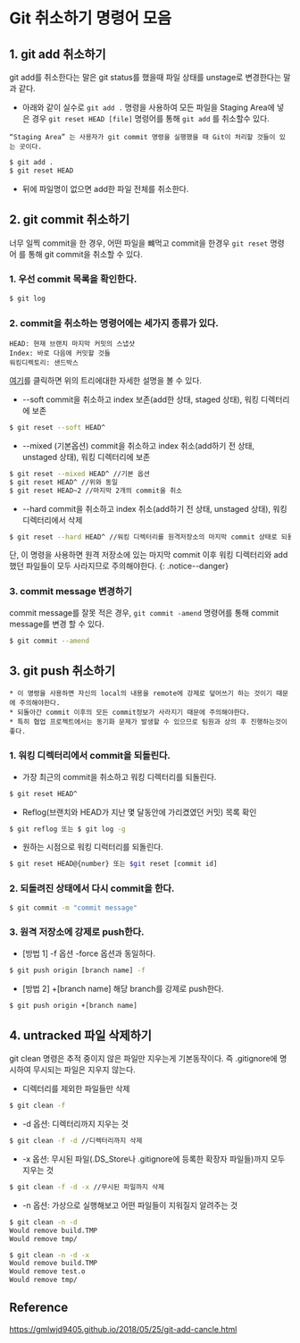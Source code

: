 # Git 취소하기 명령어 모음
## 1. git add 취소하기
git add를 취소한다는 말은 git status를 했을때 파일 상태를 unstage로 변경한다는 말과 같다.

* 아래와 같이 실수로 `git add .` 명령을 사용하여 모든 파일을 Staging Area에 넣은 경우 `git reset HEAD [file]` 명령어를 통해 `git add` 를 취소할수 있다.

```
“Staging Area” 는 사용자가 git commit 명령을 실행했을 때 Git이 처리할 것들이 있는 곳이다.
```

```bash
$ git add .
$ git reset HEAD
```

* 뒤에 파일명이 없으면 add한 파일 전체를 취소한다.

## 2. git commit 취소하기
너무 일찍 commit을 한 경우, 어떤 파일을 뺴먹고 commit을 한경우
`git reset` 명령어 를 통해 git commit을 취소할 수 있다.

### 1. 우선 commit 목록을 확인한다.

```bash
$ git log
```
### 2. commit을 취소하는 명령어에는 세가지 종류가 있다.

```
HEAD: 현재 브랜치 마지막 커밋의 스냅샷
Index: 바로 다음에 커밋할 것들
워킹디렉토리: 샌드박스
```

[여기](https://git-scm.com/book/ko/v2/Git-%EB%8F%84%EA%B5%AC-Reset-%EB%AA%85%ED%99%95%ED%9E%88-%EC%95%8C%EA%B3%A0-%EA%B0%80%EA%B8%B0)를 클릭하면 위의 트리에대한 자세한 설명을 볼 수 있다. 

* --soft
commit을 취소하고 index 보존(add한 상태, staged 상태), 워킹 디렉터리에 보존 

```bash
$ git reset --soft HEAD^
```
* --mixed (기본옵션)
commit을 취소하고 index 취소(add하기 전 상태, unstaged 상태), 워킹 디렉터리에 보존 

```bash
$ git reset --mixed HEAD^ //기본 옵션
$ git reset HEAD^ //위와 동일
$ git reset HEAD~2 //마지막 2개의 commit을 취소
```
* --hard 
commit을 취소하고  index 취소(add하기 전 상태, unstaged 상태), 워킹 디렉터리에서 삭제 

```bash
$ git reset --hard HEAD^ //워킹 디렉터리를 원격저장소의 마지막 commit 상태로 되돌린다.
```
단, 이 명령을 사용하면 원격 저장소에 있는 마지막 commit 이후 워킹 디렉터리와 add했던 파일들이 모두 사라지므로 주의해야한다.
{: .notice--danger}

### 3. commit message 변경하기
commit message를 잘못 적은 경우, `git commit -amend` 명령어를 통해 commit message를 변경 할 수 있다.

```bash
$ git commit --amend
```

## 3. git push 취소하기

```
* 이 명령을 사용하면 자신의 local의 내용을 remote에 강제로 덮어쓰기 하는 것이기 때문에 주의해야한다.
* 되돌아간 commit 이후의 모든 commit정보가 사라지기 때문에 주의해야한다.
* 특히 협업 프로젝트에서는 동기화 문제가 발생할 수 있으므로 팀원과 상의 후 진행하는것이 좋다.
```

### 1. 워킹 디렉터리에서 commit을 되돌린다.
* 가장 최근의 commit을 취소하고 워킹 디렉터리를 되돌린다.

```bash
$ git reset HEAD^
```

* Reflog(브랜치와 HEAD가 지난 몇 달동안에 가리켰였던 커밋) 목록 확인
```bash
$ git reflog 또는 $ git log -g
```

* 원하는 시점으로 워킹 디럭터리를 되돌린다.
```bash
$ git reset HEAD@{number} 또는 $git reset [commit id]
```
### 2. 되돌려진 상태에서 다시 commit을 한다.

```bash
$ git commit -m "commit message"
```

### 3. 원격 저장소에 강제로 push한다. 

* [방법 1] -f 옵션
-force 옵션과 동일하다.
```bash
$ git push origin [branch name] -f
```

* [방법 2] +[branch name]
해당 branch를 강제로 push한다.

```bash
$ git push origin +[branch name]
```
## 4. untracked 파일 삭제하기
git clean 명령은 추적 중이지 않은 파일만 지우는게 기본동작이다. 즉 .gitignore에 명시하여 무시되는 파일은 지우지 않는다.

* 디렉터리를 제외한 파일들만 삭제

```bash
$ git clean -f
```

* -d 옵션: 디렉터리까지 지우는 것

```bash
$ git clean -f -d //디렉터리까지 삭제
```
* -x 옵션: 무시된 파일(.DS_Store나 .gitignore에 등록한 확장자 파일들)까지 모두 지우는 것

```bash
$ git clean -f -d -x //무시된 파일까지 삭제
```
* -n 옵션: 가상으로 실행해보고 어떤 파일들이 지워질지 알려주는 것

```bash
$ git clean -n -d
Would remove build.TMP
Would remove tmp/

$ git clean -n -d -x
Would remove build.TMP
Would remove test.o
Would remove tmp/
```

## Reference
https://gmlwjd9405.github.io/2018/05/25/git-add-cancle.html

